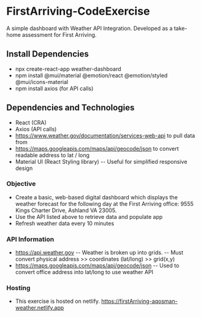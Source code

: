 # FirstArriving-CodeExercise

A simple dashboard with Weather API Integration. Developed as a take-home assessment for First Arriving.

## Install Dependencies

- npx create-react-app weather-dashboard
- npm install @mui/material @emotion/react @emotion/styled @mui/icons-material
- npm install axios (for API calls)

## Dependencies and Technologies

- React (CRA)
- Axios (API calls)
- https://www.weather.gov/documentation/services-web-api to pull data from
- https://maps.googleapis.com/maps/api/geocode/json to convert readable address to lat / long
- Material UI (React Styling library)
  -- Useful for simplified responsive design

### Objective

- Create a basic, web-based digital dashboard which displays the
  weather forecast for the following day at the First Arriving office: 9555 Kings Charter Drive, Ashland VA 23005.
- Use the API listed above to retrieve data and populate app
- Refresh weather data every 10 minutes

### API Information

- https://api.weather.gov
  -- Weather is broken up into grids.
  -- Must convert physical address >> coordinates (lat/long) >> grid(x,y)
- https://maps.googleapis.com/maps/api/geocode/json
  -- Used to convert office address into lat/long to use weather API

### Hosting

- This exercise is hosted on netlify. https://firstArriving-aqosman-weather.netlify.app
